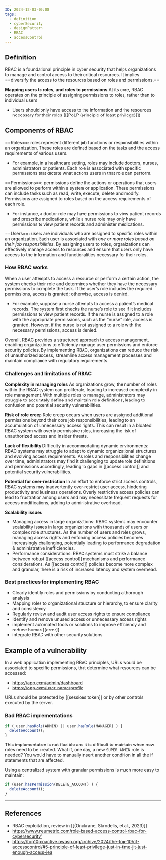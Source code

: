```yaml
---
ID: 2024-12-03-09:08
tags:
  - definition
  - cyberSecurity
  - designPattern
  - RBAC
  - accessControl
---
```

## Definition

RBAC is a foundational principle in cyber security that helps organizations to manage and control access to their critical resources. It implies ==diversify the access to the resources based on roles and permissions.==

**Mapping users to roles, and roles to permissions**
 At its core, RBAC operates on the principle of assigning permissions to roles, rather than to individual users
 - Users should only have access to the information and the resources necessary for their roles ([[PoLP (principle of least privilege)]])

## Components of RBAC

==Roles==: roles represent different job functions or responsibilities within an organization. These roles are defined based on the tasks and the access requirements of various users.
- For example, in a healthcare setting, roles may include doctors, nurses, administrators or patients. Each role is associated with specific permissions that dictate what actions users in that role can perform.

==Permissions==: permissions define the actions or operations that users are allowed to perform within a system or application. These permissions can include tasks such as read, write, execute, delete and modify. Permissions are assigned to roles based on the access requirements of each role.
- For instance, a doctor role may have permissions to view patient records and prescribe medications, while a nurse role may only have permissions to view patient records and administer medications.

==Users==: users are individuals who are assigned to specific roles within an organization. Each user is associated with *one or more roles based on their job responsibilities*. By assigning users to roles, organizations can effectively manage access to resources and ensure that users only have access to the information and functionalities necessary for their roles.

### How RBAC works

When a user attempts to access a resource or perform a certain action, the system checks their role and determines whether they have the necessary permissions to complete the task. If the user’s role includes the required permissions, access is granted; otherwise, access is denied.
- For example, suppose a nurse attempts to access a patient’s medical records. The system first checks the nurse’s role to see if it includes permissions to view patient records. If the nurse is assigned to a role with the appropriate permissions, such as the “nurse” role, access is granted. However, if the nurse is not assigned to a role with the necessary permissions, access is denied.

Overall, RBAC provides a structured approach to access management, enabling organizations to efficiently manage user permissions and enforce security policies. By implementing RBAC, organizations can reduce the risk of unauthorized access, streamline access management processes and maintain compliance with regulatory requirements.

### Challenges and limitations of RBAC

**Complexity in managing roles**
As organizations grow, the number of roles within the RBAC system can proliferate, leading to increased complexity in role management. With multiple roles to manage, administrators may struggle to accurately define and maintain role definitions, leading to confusion and potential security vulnerabilities.

**Risk of role creep**
Role creep occurs when users are assigned additional permissions beyond their core job responsibilities, leading to an accumulation of unnecessary access rights. This can result in a bloated RBAC system with overly permissive roles, increasing the risk of unauthorized access and insider threats.

**Lack of flexibility**
Difficulty in accommodating dynamic environments: RBAC systems may struggle to adapt to dynamic organizational structures and evolving access requirements. As roles and responsibilities change over time, administrators may find it challenging to update role definitions and permissions accordingly, leading to gaps in [[access control]] and potential security vulnerabilities.

**Potential for over-restriction**
In an effort to enforce strict access controls, RBAC systems may inadvertently over-restrict user access, hindering productivity and business operations. Overly restrictive access policies can lead to frustration among users and may necessitate frequent requests for access modifications, adding to administrative overhead.

**Scalability issues**
- Managing access in large organizations: RBAC systems may encounter scalability issues in large organizations with thousands of users or complex role structures. As the number of users and roles grows, managing access rights and enforcing access policies becomes increasingly challenging, potentially leading to performance degradation & administrative inefficiencies.
- Performance considerations: RBAC systems must strike a balance between robust [[access control]] mechanisms and performance considerations. As [[access control]] policies become more complex and granular, there is a risk of increased latency and system overhead. 

### Best practices for implementing RBAC

- Clearly identify roles and permissions by conducting a thorough analysis
- Mapping roles to organizational structure or hierarchy, to ensure clarity and consistency
- Regularly review and audit user access rights to ensure compliance
- Identify and remove unused access or unnecessary access rights
- implement automated tools or solutions to improve efficiency and reduce human [[error]]
- integrate RBAC with other security solutions

## Example of a vulnerability

In a web application implementing RBAC principles, URLs would be associated to specific permissions, that determine what resources can be accessed:
- https://app.com/admin/dashboard 
- https://app.com/user-name/profile

URLs should be protected by [[sessions token]] or by other controls executed by the server.

### Bad RBAC implementations

```JavaScript
if ( user.hasRole(ADMIN) || user.hasRole(MANAGER) ) {
  deleteAccount();
}
```

This implementation is not flexible and it is difficult to maintain when new roles need to be created. What if, one day, a new `SUPER_ADMIN` role is needed? You would have to manually insert another condition in all the if statements that are affected.

Using a centralized system with granular permissions is much more easy to maintain:

```JavaScript
if (user.hasPermission(DELETE_ACCOUNT) ) {
  deleteAccount();
}
```


---
## References
- RBAC exploitation, review in [[(Onukrane, Skrodelis, et al., 2023)]]
- https://www.neumetric.com/role-based-access-control-rbac-for-cybersecurity/
- https://top10proactive.owasp.org/archive/2024/the-top-10/c1-accesscontrol/#5-principle-of-least-privilege-just-in-time-jit-just-enough-access-jea